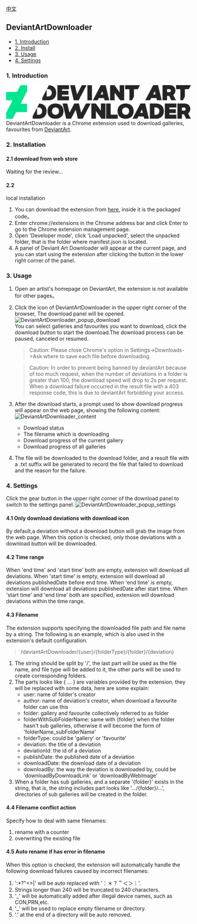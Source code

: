 [中文](https://github.com/OvO7000/DeviantArtDownloader/tree/dev#deviantartdownloader)

## DeviantArtDownloader
  - [1. Introduction](#1-Introduction)
  - [2. Install](#2-Installation)
  - [3. Usage](#3-Usage)
  - [4. Settings](#4-Settings)
  
### 1. Introduction
![DeviantArtDownloader logo](https://github.com/OvO7000/DeviantArtDownloader/blob/dev/src/common/images/DeviantArtDownloaderLogo.png)
DeviantArtDownloader is a Chrome extension used to download galleries, favourites from [DeviantArt](https://www.deviantart.com/).
### 2. Installation
#### 2.1 download from web store
Waiting for the review...
#### 2.2 
local installation
1. You can download the extension from [here](https://github.com/OvO7000/DeviantArtDownloader/releases/tag/v1.0.0), inside it is the packaged code。
2. Enter chrome://extensions in the Chrome address bar and click Enter to go to the Chrome extension management page.
3. Open 'Developer mode', click 'Load unpacked', select the unpacked folder, that is the folder where manifest.json is located.
4. A panel of Deviant Art Downloader will appear at the current page, and you can start using the extension after clicking the button in the lower right corner of the panel.
### 3. Usage
1. Open an artist's homepage on DeviantArt, the extension is not available for other pages。
2. Click the icon of DeviantArtDownloader in the upper right corner of the browser, The download panel will be opened.
![DeviantArtDownloader_popup_download](https://github.com/OvO7000/images/blob/master/%E5%BC%80%E5%8F%91/DeviationArt%20Downloader/DeviantArtDownloader_popup_download.png)  
    You can select galleries and favourites you want to download, click the download button to start the download.The download process can be paused, canceled or resumed. 
    > Caution: Please close Chrome's option in Settings->Downloads->Ask where to save each file before downloading.  

    > Caution: In order to prevent being banned by deviantArt because of too much request, when the number of deviations in a folder is greater than 100, the download speed will drop to 2s per request. When a download failure occurred in the result file with a 403 response code, this is due to deviantArt forbidding your access.
3. After the download starts, a prompt used to show download progress will appear on the web page, showing the following content:  
![DeviantArtDownloader_content](https://github.com/OvO7000/images/blob/master/%E5%BC%80%E5%8F%91/DeviationArt%20Downloader/DeviantArtDownloader_content.png)  
    * Download status
    * The filename which is downloading
    * Download progress of the current gallery
    * Download progress of all galleries
4. The file will be downloaded to the download folder, and a result file with a .txt suffix will be generated to record the file that failed to download and the reason for the failure.
### 4. Settings  
Click the gear button in the upper right corner of the download panel to switch to the settings panel.
![DeviantArtDownloader_popup_settings](https://github.com/OvO7000/images/blob/master/%E5%BC%80%E5%8F%91/DeviationArt%20Downloader/DeviantArtDownloader_popup_settings.png)
#### 4.1 Only download deviations with download icon
By default,a deviation without a download button will grab the image from the web page. When this option is checked, only those deviations with a download button will be downloaded.
#### 4.2 Time range
When 'end time' and 'start time' both are empty, extension will download all deviations.
When 'start time' is empty, extension will download all deviations publishedDate before end time.
When 'end time' is empty, extension will download all deviations publishedDate after start time.
When 'start time' and 'end time' both are specified, extension will download deviations within the time range.
#### 4.3 Filename
The extension supports specifying the downloaded file path and file name by a string. The following is an example, which is also used in the extension's default configuration.
> /deviantArtDownloader/{user}/{folderType}/{folder}/{deviation}  

1. The string should be split by '/', the last part will be used as the file name, and file type will be added to it, the other parts will be used to create corresponding folders.
2. The parts looks like { ... } are variables provided by the extension, they will be replaced with some data, here are some explain:
    * user: name of folder's creator
    * author: name of deviation's creator, when download a favourite folder can use this
    * folder: gallery and favourite collectively referred to as folder
    * folderWithSubFolderName: same with {folder} when the folder hasn't sub galleries, otherwise it will become the form of 'folderName_subFolderName'
    * folderType: could be 'gallery' or 'favourite'
    * deviation: the title of a deviation
    * deviationId: the id of a deviation
    * publishDate: the published date of a deviation
    * downloadDate: the download date of a deviation
    * downloadBy: the way the deviation is downloaded by, could be 'downloadByDownloadLink' or 'downloadByWebImage'
3. When a folder has sub galleries, and a separate '{folder}' exists in the string, that is, the string includes part looks like '.../{folder}/...', directories of sub galleries will be created in the folder. 

#### 4.4 Filename conflict action
Specify how to deal with same filenames:
1. rename with a counter
2. overwriting the existing file

#### 4.5 Auto rename if has error in filename
When this option is checked, the extension will automatically handle the following download failures caused by incorrect filenames:
1. ':*?"<>|' will be auto replaced with '：＊？＂＜＞｜'.
2. Strings longer than 240 will be truncated to 240 characters.
3. '_' will be automatically added after illegal device names, such as CON,PRN,etc.
4. '_' will be used to replace empty filename or directory.
5. '.' at the end of a directory will be auto removed.
